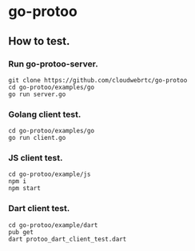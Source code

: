 # go-protoo

## How to test.
### Run go-protoo-server.
```
git clone https://github.com/cloudwebrtc/go-protoo
cd go-protoo/examples/go
go run server.go
```
### Golang client test.
```
cd go-protoo/examples/go
go run client.go
```
### JS client test.
```
cd go-protoo/example/js
npm i
npm start
```
### Dart client test.
```
cd go-protoo/example/dart
pub get
dart protoo_dart_client_test.dart
